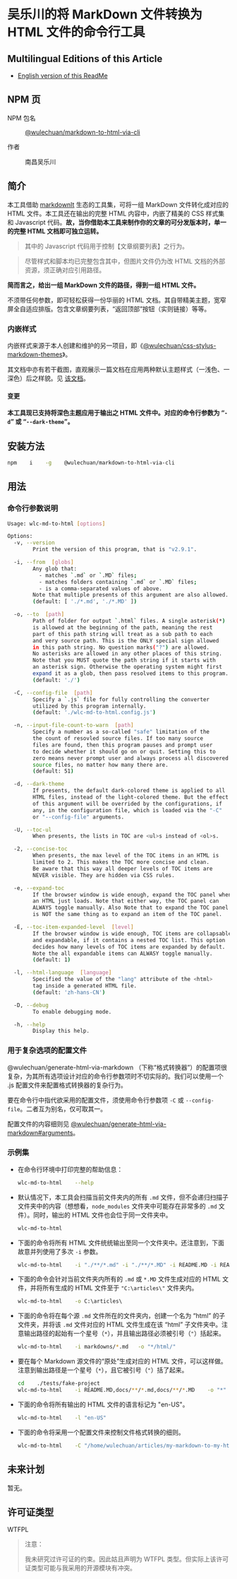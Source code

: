 <link rel="stylesheet" href="./node_modules/@wulechuan/css-stylus-markdown-themes/dist/css/wulechuan-styles-for-html-via-markdown--vscode.default.min.css">


# 吴乐川的将 MarkDown 文件转换为 HTML 文件的命令行工具


## Multilingual Editions of this Article

- [English version of this ReadMe](./ReadMe.en-US.md)




## NPM 页

<dl>
<dt>NPM 包名</dt>
<dd>

[@wulechuan/markdown-to-html-via-cli](https://www.npmjs.com/package/@wulechuan/markdown-to-html-via-cli)

</dd>
<dt>作者</dt>
<dd><p>南昌吴乐川</p></dd>
</dl>





## 简介

本工具借助 [markdownIt](https://www.npmjs.com/package/markdown-it) 生态的工具集，可将一组 MarkDown 文件转化成对应的 HTML 文件。本工具还在输出的完整 HTML 内容中，内嵌了精美的 CSS 样式集和 Javascript 代码。**故，当你借助本工具来制作你的文章的可分发版本时，单一的完整 HTML 文档即可独立运转。**

> 其中的 Javascript 代码用于控制【文章纲要列表】之行为。

> 尽管样式和脚本均已完整包含其中，但图片文件仍为改 HTML 文档的外部资源，须正确对应引用路径。

**简而言之，给出一组 MarkDown 文件的路径，得到一组 HTML 文件。**

不须带任何参数，即可轻松获得一份华丽的 HTML 文档。其自带精美主题，宽窄屏全自适应排版。包含文章纲要列表，“返回顶部”按钮（实则链接）等等。


### 内嵌样式

内嵌样式来源于本人创建和维护的另一项目，即《[@wulechuan/css-stylus-markdown-themes](https://www.npmjs.com/package/@wulechuan/css-stylus-markdown-themes)》。

其文档中亦有若干截图，直观展示一篇文档在应用两种默认主题样式（一浅色、一深色）后之样貌。见 [该文档](https://github.com/wulechuan/wulechuan-css-stylus-themes-for-htmls-via-markdowns/blob/master/documents/refs/zh-hans-CN/application-examples.md)。


#### 变更

**本工具现已支持将深色主题应用于输出之 HTML 文件中。对应的命令行参数为 “`-d`” 或 “`--dark-theme`”。**



## 安装方法

```bash
npm    i    -g    @wulechuan/markdown-to-html-via-cli
```


## 用法


### 命令行参数说明


```bash
Usage: wlc-md-to-html [options]

Options:
  -v, --version
        Print the version of this program, that is "v2.9.1".

  -i, --from  [globs]
        Any glob that:
          - matches `.md` or `.MD` files;
          - matches folders containing `.md` or `.MD` files;
          - is a comma-separated values of above.
        Note that multiple presents of this argument are also allowed.
        (default: [ './*.md', './*.MD' ])

  -o, --to  [path]
        Path of folder for output `.html` files. A single asterisk(*)
        is allowed at the beginning of the path, meaning the rest
        part of this path string will treat as a sub path to each
        and very source path. This is the ONLY special sign allowed
        in this path string. No question marks("?") are allowed.
        No asterisks are allowed in any other places of this string.
        Note that you MUST quote the path string if it starts with
        an asterisk sign. Otherwise the operating system might first
        expand it as a glob, then pass resolved items to this program.
        (default: './')

  -C, --config-file  [path]
        Specify a `.js` file for fully controlling the converter
        utilized by this program internally.
        (default: './wlc-md-to-html.config.js')

  -n, --input-file-count-to-warn  [path]
        Specify a number as a so-called "safe" limitation of the
        the count of resovled source files. If too many source
        files are found, then this program pauses and prompt user
        to decide whether it should go on or quit. Setting this to
        zero means never prompt user and always process all discovered
        source files, no matter how many there are.
        (default: 51)

  -d, --dark-theme
        If presents, the default dark-colored theme is applied to all
        HTML files, instead of the light-colored theme. But the effect
        of this argument will be overrided by the configurations, if
        any, in the configuration file, which is loaded via the "-C"
        or "--config-file" arguments.

  -U, --toc-ul
        When presents, the lists in TOC are <ul>s instead of <ol>s.

  -2, --concise-toc
        When presents, the max level of the TOC items in an HTML is
        limited to 2. This makes the TOC more concise and clean.
        Be aware that this way all deeper levels of TOC items are
        NEVER visible. They are hidden via CSS rules.

  -e, --expand-toc
        If the browser window is wide enough, expand the TOC panel when
        an HTML just loads. Note that either way, the TOC panel can
        ALWAYS toggle manually. Also Note that to expand the TOC panel
        is NOT the same thing as to expand an item of the TOC panel.

  -E, --toc-item-expanded-level  [level]
        If the browser window is wide enough, TOC items are collapsable
        and expandable, if it contains a nested TOC list. This option
        decides how many levels of TOC items are expanded by default.
        Note the all expandable items can ALWASY toggle manually.
        (default: 1)

  -l, --html-language  [language]
        Specified the value of the "lang" attribute of the <html>
        tag inside a generated HTML file.
        (default: 'zh-hans-CN')

  -D, --debug
        To enable debugging mode.

  -h, --help
        Display this help.

```


### 用于复杂选项的配置文件

@wulechuan/generate-html-via-markdown （下称“格式转换器”）的配置项很复杂，为其所有选项设计对应的命令行参数项时不切实际的。我们可以使用一个 .js 配置文件来配置格式转换器的复杂行为。

要在命令行中指代欲采用的配置文件，须使用命令行参数项 `-C` 或 `--config-file`。二者互为别名，仅可取其一。

配置文件的内容细则见 [@wulechuan/generate-html-via-markdown#arguments](https://www.npmjs.com/package/@wulechuan/generate-html-via-markdown#arguments)。



### 示例集

-   在命令行环境中打印完整的帮助信息：

    ```bash
    wlc-md-to-html    --help
    ```

-   默认情况下，本工具会扫描当前文件夹内的所有 `.md` 文件，但不会递归扫描子文件夹中的内容（想想看，`node_modules` 文件夹中可能存在非常多的 `.md` 文件）。同时，输出的 HTML 文件也会位于同一文件夹中。

    ```bash
    wlc-md-to-html
    ```

-   下面的命令将所有 HTML 文件统统输出至同一个文件夹中。还注意到，下面故意并列使用了多次 `-i` 参数。

    ```bash
    wlc-md-to-html    -i "./**/*.md" -i "./**/*.MD" -i README.MD -i README.md   -o "/home/wulechuan/articles/html/"
    ```

-   下面的命令会针对当前文件夹内所有的 `.md` 或 `*.MD` 文件生成对应的 HTML 文件，并将所有生成的 HTML 文件至于 `"C:\articles\"` 文件夹内。

    ```bat
    wlc-md-to-html    -o C:\articles\
    ```

-   下面的命令将在每个源 `.md` 文件所在的文件夹内，创建一个名为 “html” 的子文件夹，并将该 `.md` 文件对应的 HTML 文件生成在该 “html” 子文件夹中。注意输出路径的起始有一个星号（`*`），并且输出路径必须被引号（`"`）括起来。

    ```bash
    wlc-md-to-html    -i markdowns/*.md   -o "*/html/"
    ```

-   要在每个 Markdown 源文件的“原处”生成对应的 HTML 文件，可以这样做。注意到输出路径是一个星号（`*`），且它被引号（`"`）括了起来。

    ```bash
    cd    ./tests/fake-project
    wlc-md-to-html    -i README.MD,docs/**/*.md,docs/**/*.MD    -o "*"
    ```

-   下面的命令将所有输出的 HTML 文件的语言标记为 "en-US"。

    ```bash
    wlc-md-to-html    -l "en-US"
    ```

-   下面的命令将采用一个配置文件来控制文件格式转换的细则。

    ```bash
    wlc-md-to-html    -C "/home/wulechuan/articles/my-markdown-to-my-html.config.js"
    ```






## 未来计划

暂无。


## 许可证类型

WTFPL

> 注意：
>
> 我未研究过许可证的约束。因此姑且声明为 WTFPL 类型。但实际上该许可证类型可能与我采用的开源模块有冲突。

